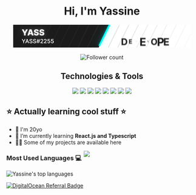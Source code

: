 
<h1 align="center">Hi, I'm Yassine</h1>

<p align="center"><img src="https://github.com/YassSSH/YassSSH/blob/master/standard.gif?raw=true"/></p>
<p align="center">
 <img src="https://img.shields.io/github/followers/yassssh.svg?style=social&label=Follow&maxAge=2592000" alt="Follower count"/>
</p>

<div align="center">
  <h2> Technologies & Tools </h2>
<img src="https://img.shields.io/badge/Windows-0078D6?style=for-the-badge&logo=windows&logoColor=white"/>
<img src="https://img.shields.io/badge/Ubuntu-E95420?style=for-the-badge&logo=ubuntu&logoColor=white"/>
<img src="https://img.shields.io/badge/JavaScript-323330?style=for-the-badge&logo=javascript&logoColor=F7DF1E"/>
<img src="https://img.shields.io/badge/Node.js-43853D?style=for-the-badge&logo=node.js&logoColor=white" />
<img src="https://img.shields.io/badge/React-20232A?style=for-the-badge&logo=react&logoColor=61DAFB"/>
<img src="https://img.shields.io/badge/Material--UI-0081CB?style=for-the-badge&logo=material-ui&logoColor=white"/> 
<img src="https://img.shields.io/badge/HTML5-E34F26?style=for-the-badge&logo=html5&logoColor=white"/>
<img src="https://img.shields.io/badge/CSS3-1572B6?style=for-the-badge&logo=css3&logoColor=white"/>

</div>


## ⭐ Actually learning cool stuff ⭐

- 🔭 I'm 20yo
- 🌱 I’m currently learning **React.js and Typescript**
- 👨‍💻 Some of my projects are available here

[<img src="https://login.salesforce.com/img/logo190.png" align="right" width="300">](https://login.salesforce.com/)



### Most Used Languages 💻

![Yassine's top languages](https://github-readme-stats.vercel.app/api/top-langs/?username=YassSSH&theme=blue-green)


[![DigitalOcean Referral Badge](https://web-platforms.sfo2.cdn.digitaloceanspaces.com/WWW/Badge%201.svg)](https://www.digitalocean.com/?refcode=532a5667c518&utm_campaign=Referral_Invite&utm_medium=Referral_Program&utm_source=badge)
